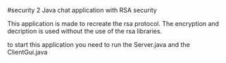 #security 2
Java chat application with RSA security

This application is made to recreate the rsa protocol.
The encryption and decription is used without the use of the rsa libraries.


to start this application you need to run the Server.java and the ClientGui.java
